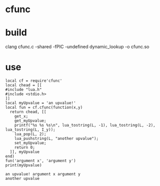 # cfunc

# build

clang cfunc.c -shared -fPIC -undefined dynamic_lookup -o cfunc.so

# use

~~~~
local cf = require'cfunc'
local chead = [[
#include "lua.h"
#include <stdio.h>
]]
local myUpvalue = 'an upvalue!'
local fun = cf.cfunc(function(x,y)
  return chead, [[
    get_x;
    get_myUpvalue;
    printf("%s %s %s\n", lua_tostring(L, -1), lua_tostring(L, -2), lua_tostring(L, I_y));
    lua_pop(L, 2);
    lua_pushstring(L, "another upvalue");
    set_myUpvalue;
    return 0;
  ]], myUpvalue
end)
fun('argument x', 'argument y')
print(myUpvalue)
~~~~
~~~~
an upvalue! argument x argument y
another upvalue
~~~~
